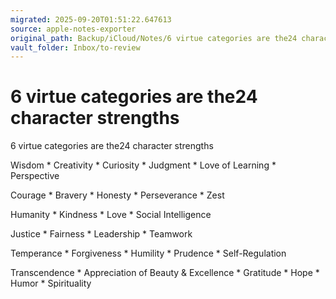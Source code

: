 ```yaml
---
migrated: 2025-09-20T01:51:22.647613
source: apple-notes-exporter
original_path: Backup/iCloud/Notes/6 virtue categories are the24 character strengths.md
vault_folder: Inbox/to-review
---
```

# 6 virtue categories are the24 character strengths

6 virtue categories are the24 character strengths 

Wisdom
	* Creativity
	* Curiosity
	* Judgment
	* Love of Learning
	* Perspective

Courage
	* Bravery
	* Honesty
	* Perseverance
	* Zest

Humanity
	* Kindness
	* Love
	* Social Intelligence

Justice
	* Fairness
	* Leadership
	* Teamwork

Temperance
	* Forgiveness
	* Humility
	* Prudence
	* Self-Regulation

Transcendence
	* Appreciation of Beauty & Excellence
	* Gratitude
	* Hope
	* Humor
	* Spirituality

